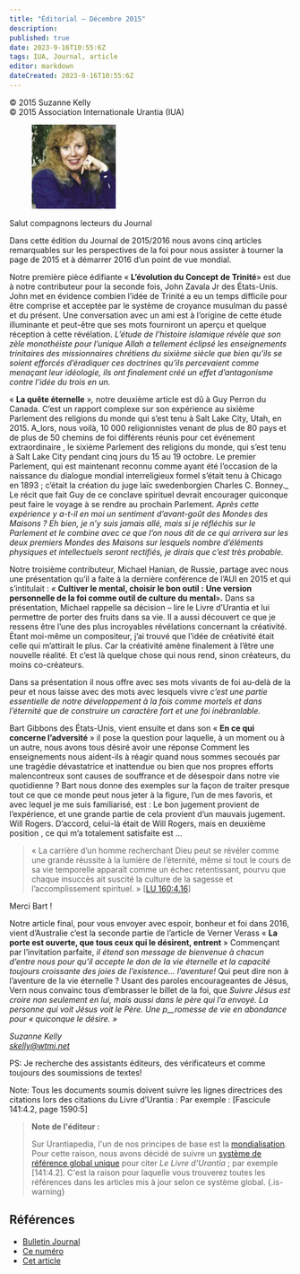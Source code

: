 ```yaml
---
title: "Éditorial – Décembre 2015"
description: 
published: true
date: 2023-9-16T10:55:6Z
tags: IUA, Journal, article
editor: markdown
dateCreated: 2023-9-16T10:55:6Z
---
```


<p class="v-card v-sheet theme--light grey lighten-3 px-2">© 2015 Suzanne Kelly<br>© 2015 Association Internationale Urantia (IUA)</p>


<figure id="Figure_1" class="image urantiapedia image-style-align-left" alt="Suzanne Kelly">
<img src="/image/article/IUA_Journal/Suzanne-Kelly-150x150.jpg">
</figure>

Salut compagnons lecteurs  du Journal

Dans cette édition du Journal de 2015/2016 nous avons cinq articles remarquables sur les perspectives de la foi pour nous assister à tourner la page de 2015 et à démarrer 2016 d’un point de vue mondial.

Notre première pièce édifiante  « **L’évolution du Concept** **de Trinité**» est due à notre contributeur pour la seconde fois, John Zavala Jr des États-Unis. John met en évidence combien l’idée de Trinité a eu un temps difficile pour être comprise et acceptée par le système de croyance musulman du passé et  du présent. Une conversation avec  un ami est à l’origine de cette étude illuminante et peut-être que ses mots fourniront un aperçu et quelque réception à cette révélation.  _L’étude de l’histoire islamique révèle que son zèle monothéiste pour l’unique Allah a tellement éclipsé les enseignements trinitaires des missionnaires chrétiens du sixième siècle que bien qu’ils se soient efforcés d’éradiquer ces doctrines qu’ils percevaient comme menaçant leur idéologie, ils ont finalement créé un effet d’antagonisme contre l’idée du trois en un._

« **La quête éternelle** »_,_ notre deuxième article est dû à Guy Perron du Canada. C’est un rapport  complexe sur son expérience au sixième Parlement des religions du monde qui s’est tenu à Salt Lake City, Utah, en 2015.  A_lors, nous voilà, 10 000 religionnistes venant de plus de 80 pays et de plus de 50 chemins de foi différents réunis pour cet événement extraordinaire , le sixième Parlement des religions du monde, qui s’est tenu à Salt Lake City pendant cinq jours du 15  au 19 octobre. Le premier Parlement, qui est maintenant reconnu comme ayant été l’occasion de la naissance du dialogue mondial interreligieux formel  s’était tenu à Chicago en 1893 ; c’était la création du  juge laïc swedenborgien Charles C. Bonney._ Le récit que fait Guy de ce conclave spirituel devrait encourager quiconque peut faire le voyage à se rendre au prochain Parlement. _Après cette expérience  y a-t-il en moi un sentiment d’avant-goût des Mondes des Maisons ? Eh bien, je n’y suis jamais allé, mais si je réfléchis sur le Parlement et le combine avec ce que l’on nous dit de ce qui arrivera sur les  deux premiers Mondes des Maisons  sur lesquels nombre d’éléments physiques et intellectuels seront rectifiés, je dirais que c’est très probable._

Notre troisième contributeur, Michael Hanian, de Russie, partage avec nous une présentation qu’il a faite à la dernière conférence de l’AUI en 2015 et qui s’intitulait : _«_ **Cultiver le mental, choisir le bon outil :** **Une version personnelle de la foi comme outil de culture du mental**»**.** Dans sa présentation, Michael rappelle sa décision – lire le Livre d’Urantia et lui permettre de porter des fruits dans sa vie.  Il a aussi  découvert ce que je ressens être l’une des plus incroyables révélations concernant la créativité.  Étant moi-même un compositeur, j’ai trouvé que l’idée de créativité était celle qui m’attirait le plus. Car la créativité amène finalement à l’être une nouvelle réalité. Et c’est là quelque chose qui nous rend, sinon créateurs, du moins co-créateurs.

Dans sa présentation il nous offre avec ses mots vivants de foi au-delà de la peur et nous laisse avec des mots avec lesquels vivre  _c’est une partie essentielle de notre développement à la fois comme mortels et dans l’éternité que de construire un caractère fort et une foi inébranlable._

Bart Gibbons des États-Unis, vient ensuite et dans son « **En ce qui concerne l’adversité** » il pose la question pour laquelle, à un moment ou à un autre, nous avons tous désiré avoir une réponse  Comment les enseignements nous aident-ils à réagir quand nous sommes secoués par une tragédie dévastatrice et inattendue ou bien que nos propres efforts malencontreux sont causes de souffrance et de désespoir dans notre vie quotidienne ? Bart nous donne des exemples sur la façon de traiter presque tout ce que ce monde peut nous jeter à la figure, l’un de mes favoris, et avec lequel je me suis familiarisé, est : Le bon jugement provient de l’expérience, et une grande partie de cela provient d’un mauvais jugement. Will Rogers.  D’accord, celui-là était de Will Rogers, mais en deuxième position , ce qui m’a totalement satisfaite est …

> « La carrière d’un homme recherchant Dieu peut se révéler comme une grande réussite à la lumière de l’éternité, même si tout le cours de sa vie temporelle apparaît comme un échec retentissant, pourvu que chaque insuccès ait suscité la culture de la sagesse et l’accomplissement spirituel. » <a id="a52_261"></a>[[LU 160:4.16](/fr/The_Urantia_Book/160#p4_16)]

Merci Bart !

Notre article final, pour vous envoyer avec espoir, bonheur et foi dans 2016,  vient d’Australie c’est la seconde partie de l’article de Verner Verass « **La porte est ouverte, que tous ceux qui le désirent, entrent** » Commençant par l’invitation parfaite, _il étend son message de bienvenue à chacun d’entre nous  pour qu’il accepte le don de la vie éternelle et la capacité toujours croissante des joies de l’existence… l’aventure!_  Qui peut dire non à l’aventure de la vie éternelle ? Usant des paroles encourageantes de Jésus, Vern nous convainc tous d’embrasser le billet de la foi, que _Suivre Jésus est croire non seulement en lui, mais aussi dans le père qui l’a envoyé. La personne qui voit Jésus voit le Père. Une p__romesse de vie en abondance pour « quiconque le désire. »_

_Suzanne Kelly_  
_[skelly@wtmi.net](mailto:skelly@wtmi.net)_

PS: Je recherche des assistants éditeurs, des vérificateurs et comme toujours des soumissions de textes!

Note: Tous les documents soumis doivent suivre les lignes directrices des citations lors des citations du Livre d’Urantia : Par exemple :  \[Fascicule 141:4.2, page 1590:5\]

> __Note de l'éditeur :__
>
> Sur Urantiapedia, l'un de nos principes de base est la [mondialisation](/fr/help/principles#principle-i-multi-language). Pour cette raison, nous avons décidé de suivre un [système de référence global unique](/fr/help/links#syst%C3%A8me-de-r%C3%A9f%C3%A9rence-mondial-unique-pour-le-livre-durantia) pour citer _Le Livre d'Urantia_ ; par exemple [141:4.2]. C'est la raison pour laquelle vous trouverez toutes les références dans les articles mis à jour selon ce système global.
{.is-warning}


## Références

- [Bulletin Journal](https://urantia-association.org/journal-online-archives/)
- [Ce numéro](https://urantia-association.org/newsletter/journal-decembre-2015/?lang=fr)
- [Cet article](https://urantia-association.org/editorial-decembre-2015/?lang=fr)

